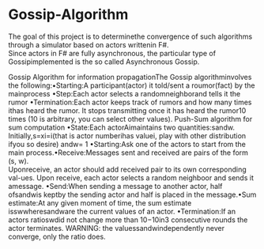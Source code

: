 # Gossip-Algorithm

The goal of this project is to determinethe convergence of such algorithms through a simulator based on actors writtenin F#.  
Since actors in F# are fully asynchronous, the particular type of Gossipimplemented is the so called Asynchronous Gossip.

Gossip  Algorithm  for  information  propagationThe  Gossip  algorithminvolves the following:•Starting:A participant(actor) it told/sent a roumor(fact) by the mainprocess
•Step:Each actor selects a randomneighborand tells it the rumor
•Termination:Each actor keeps track of rumors and how many times ithas heard the rumor.  It stops transmitting once it has heard the rumor10 times (10 is arbitrary, you can select other values).
Push-Sum algorithm for sum computation
•State:Each actorAimaintains two quantities:sandw.  Initially,s=xi=i(that is actor numberihas valuei, play with other distribution ifyou so desire) andw= 1
•Starting:Ask one of the actors to start from the main process.•Receive:Messages sent and received are pairs of the form (s, w).  
Uponreceive,  an actor should add received pair to its own corresponding val-ues.  Upon receive, each actor selects a random neighboor and sends it amessage.
•Send:When sending a message to another actor, half ofsandwis keptby the sending actor and half is placed in the message.•Sum  estimate:At  any  given  moment  of  time,  the  sum  estimate  isswwheresandware the current values of an actor.
•Termination:If an actors ratioswdid not change more than 10−10in3 consecutive rounds the actor terminates.
WARNING: the valuessandwindependently never converge, only the ratio does.
